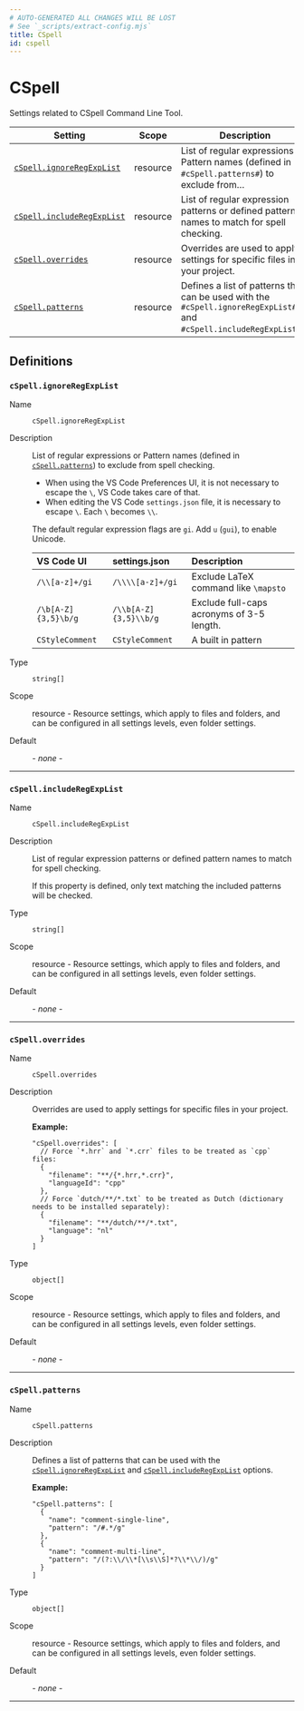 ```yaml
---
# AUTO-GENERATED ALL CHANGES WILL BE LOST
# See `_scripts/extract-config.mjs`
title: CSpell
id: cspell
---
```


# CSpell

Settings related to CSpell Command Line Tool.


| Setting | Scope | Description |
| ------- | ----- | ----------- |
| [`cSpell.ignoreRegExpList`](#cspellignoreregexplist) | resource | List of regular expressions or Pattern names (defined in `#cSpell.patterns#`) to exclude from… |
| [`cSpell.includeRegExpList`](#cspellincluderegexplist) | resource | List of regular expression patterns or defined pattern names to match for spell checking. |
| [`cSpell.overrides`](#cspelloverrides) | resource | Overrides are used to apply settings for specific files in your project. |
| [`cSpell.patterns`](#cspellpatterns) | resource | Defines a list of patterns that can be used with the `#cSpell.ignoreRegExpList#` and `#cSpell.includeRegExpList#`… |


## Definitions


### `cSpell.ignoreRegExpList`

<dl>

<dt>
Name
</dt>
<dd>

`cSpell.ignoreRegExpList`

</dd>


<dt>
Description
</dt>
<dd>

List of regular expressions or Pattern names (defined in [`cSpell.patterns`](cspell#cspellpatterns)) to exclude from spell checking.

- When using the VS Code Preferences UI, it is not necessary to escape the `\`, VS Code takes care of that.
- When editing the VS Code `settings.json` file,
  it is necessary to escape `\`.
  Each `\` becomes `\\`.

The default regular expression flags are `gi`. Add `u` (`gui`), to enable Unicode.

| VS Code UI          | settings.json         | Description                                  |
| :------------------ | :-------------------- | :------------------------------------------- |
| `/\\[a-z]+/gi`      | `/\\\\[a-z]+/gi`      | Exclude LaTeX command like `\mapsto`         |
| `/\b[A-Z]{3,5}\b/g` | `/\\b[A-Z]{3,5}\\b/g` | Exclude full-caps acronyms of 3-5 length.    |
| `CStyleComment`     | `CStyleComment`       | A built in pattern                           |

</dd>


<dt>
Type
</dt>
<dd>

`string[]`

</dd>


<dt>
Scope
</dt>
<dd>

resource - Resource settings, which apply to files and folders, and can be configured in all settings levels, even folder settings.

</dd>




<dt>
Default
</dt>
<dd>

_- none -_

</dd>




</dl>

---


### `cSpell.includeRegExpList`

<dl>

<dt>
Name
</dt>
<dd>

`cSpell.includeRegExpList`

</dd>


<dt>
Description
</dt>
<dd>

List of regular expression patterns or defined pattern names to match for spell checking.

If this property is defined, only text matching the included patterns will be checked.

</dd>


<dt>
Type
</dt>
<dd>

`string[]`

</dd>


<dt>
Scope
</dt>
<dd>

resource - Resource settings, which apply to files and folders, and can be configured in all settings levels, even folder settings.

</dd>




<dt>
Default
</dt>
<dd>

_- none -_

</dd>




</dl>

---


### `cSpell.overrides`

<dl>

<dt>
Name
</dt>
<dd>

`cSpell.overrides`

</dd>


<dt>
Description
</dt>
<dd>

Overrides are used to apply settings for specific files in your project.

**Example:**

```json5
"cSpell.overrides": [
  // Force `*.hrr` and `*.crr` files to be treated as `cpp` files:
  {
    "filename": "**/{*.hrr,*.crr}",
    "languageId": "cpp"
  },
  // Force `dutch/**/*.txt` to be treated as Dutch (dictionary needs to be installed separately):
  {
    "filename": "**/dutch/**/*.txt",
    "language": "nl"
  }
]
```

</dd>


<dt>
Type
</dt>
<dd>

`object[]`

</dd>


<dt>
Scope
</dt>
<dd>

resource - Resource settings, which apply to files and folders, and can be configured in all settings levels, even folder settings.

</dd>




<dt>
Default
</dt>
<dd>

_- none -_

</dd>




</dl>

---


### `cSpell.patterns`

<dl>

<dt>
Name
</dt>
<dd>

`cSpell.patterns`

</dd>


<dt>
Description
</dt>
<dd>

Defines a list of patterns that can be used with the [`cSpell.ignoreRegExpList`](cspell#cspellignoreregexplist) and
[`cSpell.includeRegExpList`](cspell#cspellincluderegexplist) options.

**Example:**

```json5
"cSpell.patterns": [
  {
    "name": "comment-single-line",
    "pattern": "/#.*/g"
  },
  {
    "name": "comment-multi-line",
    "pattern": "/(?:\\/\\*[\\s\\S]*?\\*\\/)/g"
  }
]
```

</dd>


<dt>
Type
</dt>
<dd>

`object[]`

</dd>


<dt>
Scope
</dt>
<dd>

resource - Resource settings, which apply to files and folders, and can be configured in all settings levels, even folder settings.

</dd>




<dt>
Default
</dt>
<dd>

_- none -_

</dd>




</dl>

---


